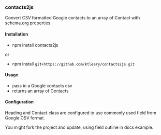 ### contacts2js

Convert CSV formatted Google contacts to an array of Contact with schema.org properties

#### Installation

-   npm install contacts2js

or

-   npm install `git+https://github.com/ktleary/contacts2js.git`

#### Usage

-   pass in a Google contacts csv
-   returns an array of Contacts

#### Configuration

Heading and Contact class are configured to use commonly used field from Google CSV format.

You might fork the project and update, using field outline in docs example.
